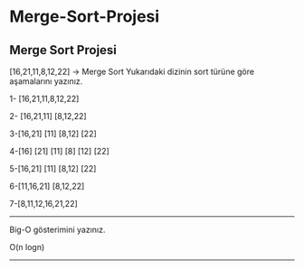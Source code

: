 # Merge-Sort-Projesi
Merge Sort Projesi
-------------------------------------------------------------------------------------------------------------------------------------------------------------------
[16,21,11,8,12,22] -> Merge Sort
Yukarıdaki dizinin sort türüne göre aşamalarını yazınız.

1- [16,21,11,8,12,22]

2- [16,21,11]   [8,12,22]

3-[16,21] [11]  [8,12] [22]

4-[16] [21] [11]  [8] [12] [22]

5-[16,21] [11]  [8,12] [22]

6-[11,16,21]  [8,12,22]

7-[8,11,12,16,21,22]


-------------------------------------------------------------------------------------------------------------------------------------------------------------------
Big-O gösterimini yazınız.

O(n logn)

-------------------------------------------------------------------------------------------------------------------------------------------------------------------
